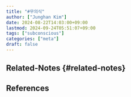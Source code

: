 ```yaml
---
title: "#무의식"
author: ["Junghan Kim"]
date: 2024-08-22T14:03:00+09:00
lastmod: 2024-09-24T05:51:07+09:00
tags: ["subconscious"]
categories: ["meta"]
draft: false
---
```


## Related-Notes {#related-notes}

## References

<style>.csl-entry{text-indent: -1.5em; margin-left: 1.5em;}</style><div class="csl-bib-body">
</div>
